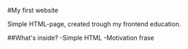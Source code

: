 #My first website

Simple HTML-page, created trough my frontend education.

##What's inside?
-Simple HTML
-Motivation frase
